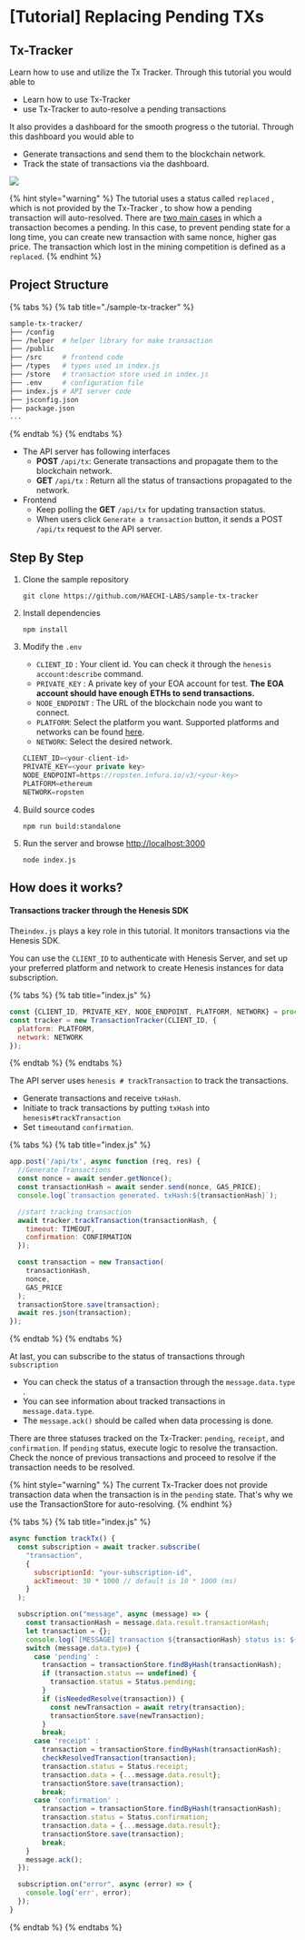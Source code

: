 # \[Tutorial\] Replacing Pending TXs

## Tx-Tracker

Learn how to use and utilize the Tx Tracker. Through this tutorial you would able to

* Learn how to use Tx-Tracker
* use Tx-Tracker to auto-resolve a pending transactions

It also provides a dashboard for the smooth progress o the tutorial. Through this dashboard you would able to

* Generate transactions and send them to the blockchain network.
* Track the state of transactions via the dashboard.

![](../.gitbook/assets/2019-11-08-9.22.18.png)

{% hint style="warning" %}
The tutorial uses a status called `replaced` , which is not provided by the Tx-Tracker , to show how a pending transaction will auto-resolved. There are [two main cases](https://docs.henesis.io/transaction-tracker/introduction#transaction-status) in which a transaction becomes a pending. In this case, to prevent pending state for a long time, you can create new transaction with same nonce, higher gas price. The transaction which lost in the mining competition is defined as a `replaced`.
{% endhint %}

## Project Structure

{% tabs %}
{% tab title="./sample-tx-tracker" %}
```bash
sample-tx-tracker/
├── /config          
├── /helper  # helper library for make transaction         
├── /public          
├── /src     # frontend code
├── /types   # types used in index.js
├── /store   # transaction store used in index.js
├── .env     # configuration file
├── index.js # API server code
├── jsconfig.json      
├── package.json
...
```
{% endtab %}
{% endtabs %}

* The API server has following interfaces
  * **POST** `/api/tx`: Generate transactions and propagate them to the blockchain network.
  * **GET** `/api/tx` : Return all the status of transactions propagated to the network.
* Frontend 
  * Keep polling the **GET** `/api/tx` for updating transaction status.
  * When users click `Generate a transaction` button, it sends a POST `/api/tx` request to the API server.

## Step By Step

1. Clone the sample repository

   ```
   git clone https://github.com/HAECHI-LABS/sample-tx-tracker
   ```

2. Install dependencies

   ```
   npm install
   ```

3. Modify the `.env`

   * `CLIENT_ID` : Your client id. You can check it through the `henesis account:describe` command.
   * `PRIVATE_KEY` : A private key of your EOA account for test. **The** **EOA account should have enough ETHs to send transactions.**
   * `NODE_ENDPOINT` : The URL of the blockchain node you want to connect.
   * `PLATFORM`: Select the platform you want. Supported platforms and networks can be found [here](https://docs.henesis.io/faq/supported-blockchains).
   * `NETWORK`: Select the desired network.

   ```javascript
   CLIENT_ID=<your-client-id>
   PRIVATE_KEY=<your private key>
   NODE_ENDPOINT=https://ropsten.infura.io/v3/<your-key>
   PLATFORM=ethereum
   NETWORK=ropsten
   ```

4. Build source codes

   ```
   npm run build:standalone
   ```

5. Run the server and browse [http://localhost:3000](http://localhost:3000)

   ```
   node index.js
   ```

## How does it works?

#### Transactions tracker through the Henesis SDK

The`index.js` plays a key role in this tutorial. It monitors transactions via the Henesis SDK.

You can use the `CLIENT_ID` to authenticate with Henesis Server, and set up your preferred platform and network to create Henesis instances for data subscription.

{% tabs %}
{% tab title="index.js" %}
```javascript
const {CLIENT_ID, PRIVATE_KEY, NODE_ENDPOINT, PLATFORM, NETWORK} = process.env;
const tracker = new TransactionTracker(CLIENT_ID, {
  platform: PLATFORM,
  network: NETWORK
});
```
{% endtab %}
{% endtabs %}

The API server uses `henesis # trackTransaction` to track the transactions. 

* Generate transactions and receive `txHash`.
* Initiate to track transactions by putting `txHash` into `henesis#trackTransaction`
* Set `timeout`and `confirmation`.

{% tabs %}
{% tab title="index.js" %}
```javascript
app.post('/api/tx', async function (req, res) {
  //Generate Transactions
  const nonce = await sender.getNonce();
  const transactionHash = await sender.send(nonce, GAS_PRICE);
  console.log(`transaction generated. txHash:${transactionHash}`);

  //start tracking transaction
  await tracker.trackTransaction(transactionHash, {
    timeout: TIMEOUT,
    confirmation: CONFIRMATION
  });

  const transaction = new Transaction(
    transactionHash,
    nonce,
    GAS_PRICE
  );
  transactionStore.save(transaction);
  await res.json(transaction);
});
```
{% endtab %}
{% endtabs %}

At last, you can subscribe to the status of transactions through `subscription`

* You can check the status of a transaction through the `message.data.type` .
* You can see information about tracked transactions in `message.data.type`.
* The `message.ack()` should be called when data processing is done.

There are three statuses tracked on the Tx-Tracker: `pending`, `receipt`, and `confirmation`. If `pending` status, execute logic to resolve the transaction. Check the nonce of previous transactions and proceed to resolve if the transaction needs to be resolved.

{% hint style="warning" %}
The current Tx-Tracker does not provide transaction data when the transaction is in the `pending` state. That's why we use the TransactionStore for auto-resolving.
{% endhint %}

{% tabs %}
{% tab title="index.js" %}
```javascript
async function trackTx() {
  const subscription = await tracker.subscribe(
    "transaction",
    {
      subscriptionId: "your-subscription-id",
      ackTimeout: 30 * 1000 // default is 10 * 1000 (ms)
    }
  );

  subscription.on("message", async (message) => {
    const transactionHash = message.data.result.transactionHash;
    let transaction = {};
    console.log(`[MESSAGE] transaction ${transactionHash} status is: ${message.data.type}`)
    switch (message.data.type) {
      case 'pending' :
        transaction = transactionStore.findByHash(transactionHash);
        if (transaction.status == undefined) {
          transaction.status = Status.pending;
        }
        if (isNeededResolve(transaction)) {
          const newTransaction = await retry(transaction);
          transactionStore.save(newTransaction);
        }
        break;
      case 'receipt' :
        transaction = transactionStore.findByHash(transactionHash);
        checkResolvedTransaction(transaction);
        transaction.status = Status.receipt;
        transaction.data = {...message.data.result};
        transactionStore.save(transaction);
        break;
      case 'confirmation' :
        transaction = transactionStore.findByHash(transactionHash);
        transaction.status = Status.confirmation;
        transaction.data = {...message.data.result};
        transactionStore.save(transaction);
        break;
    }
    message.ack();
  });

  subscription.on("error", async (error) => {
    console.log('err', error);
  });
}
```
{% endtab %}
{% endtabs %}



